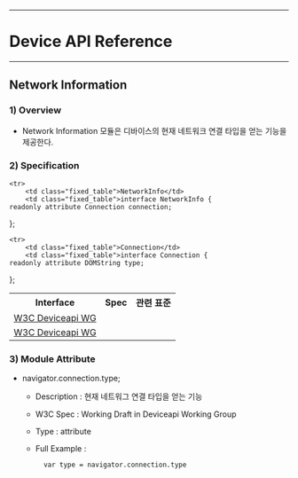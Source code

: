<!--
layout: 'post'
section: 'Cornerstone Framework'
title: 'Network Information'
outline: 'Network Information 모듈은 디바이스의 현재 네트워크 연결 타입을 얻는 기능을 제공한다. '
date: '2012-11-16'
tagstr: 'runtime'
subsection: 'Runtime'
order: '[6, 5 ,7]'
thumbnail: '6.1.00.runtime_structure.png'
-->

----------

# Device API Reference 

----------

## Network Information  

### 1) Overview

- Network Information 모듈은 디바이스의 현재 네트워크 연결 타입을 얻는 기능을 제공한다. 

### 2) Specification

<table class="table table-bordered">
	<tr>
		<th class="fixed_table">Interface</th>
		<th class="fixed_table">Spec</th>
		<th>관련 표준</th>
	</tr>

	<tr>
		<td class="fixed_table">NetworkInfo</td>
		<td class="fixed_table">interface NetworkInfo {
	readonly attribute Connection connection;
};
		</td>
		<td><a href="http://www.w3.org/TR/2011/WD-netinfo-api-20110607/">W3C Deviceapi WG</a></td>
	</tr>

	<tr>
		<td class="fixed_table">Connection</td>
		<td class="fixed_table">interface Connection {
    readonly attribute DOMString type;
};
		</td>
		<td><a href="http://www.w3.org/TR/2011/WD-netinfo-api-20110607/">W3C Deviceapi WG</a></td>
	</tr>
</table>

### 3) Module Attribute

- navigator.connection.type;

	- Description : 현재 네트워그 연결 타입을 얻는 기능 
	- W3C Spec : Working Draft in Deviceapi Working Group
	- Type : attribute 
	- Full Example :

			var type = navigator.connection.type	
